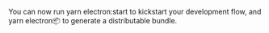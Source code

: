 You can now run yarn electron:start to kickstart your development flow, and yarn electron:package:<platform> to generate a distributable bundle.